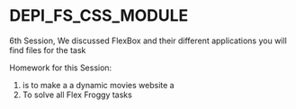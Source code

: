 # DEPI_FS_CSS_MODULE
6th Session, We discussed FlexBox and their different applications
you will find files for the task

Homework for this Session: 
1. is to make a a dynamic movies website a
2. To solve all Flex Froggy tasks